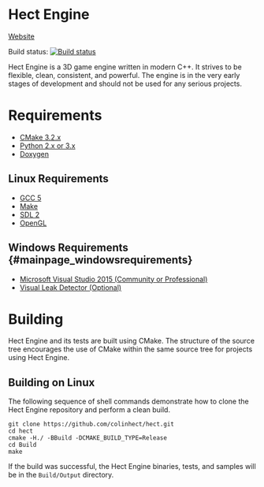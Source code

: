 Hect Engine
===========

[Website](http://colinhect.github.io/hect/)

Build status: [![Build status](https://travis-ci.org/colinhect/hect.png)](https://travis-ci.org/colinhect/hect)

Hect Engine is a 3D game engine written in modern C++.  It strives to be flexible, clean, consistent, and powerful.  The engine is in the very early stages of development and should not be used for any serious projects.

# Requirements
* [CMake 3.2.x](http://www.cmake.org)
* [Python 2.x or 3.x](https://www.python.org)
* [Doxygen](https://www.doxygen.org)

## Linux Requirements
* [GCC 5](https://gcc.gnu.org)
* [Make](http://www.gnu.org/software/make)
* [SDL 2](https://www.libsdl.org)
* [OpenGL](https://www.opengl.org)

## Windows Requirements {#mainpage_windowsrequirements}
* [Microsoft Visual Studio 2015 (Community or Professional)](http://www.visualstudio.com)
* [Visual Leak Detector (Optional)](https://vld.codeplex.com/)

# Building

Hect Engine and its tests are built using CMake.  The structure of the source tree encourages the use of CMake within the same source tree for projects using Hect Engine.

## Building on Linux

The following sequence of shell commands demonstrate how to clone the Hect Engine repository and perform a clean build.

    git clone https://github.com/colinhect/hect.git
    cd hect
    cmake -H./ -BBuild -DCMAKE_BUILD_TYPE=Release
    cd Build
    make

If the build was successful, the Hect Engine binaries, tests, and samples will be in the `Build/Output` directory.
